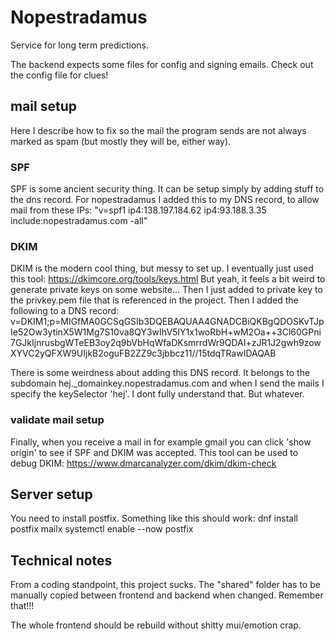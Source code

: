 # Nopestradamus

Service for long term predictions.

The backend expects some files for config and signing emails. Check out the config file for clues!

## mail setup

Here I describe how to fix so the mail the program sends are not always marked as spam (but mostly they will be, either way).

### SPF

SPF is some ancient security thing. It can be setup simply by adding stuff to the dns record.
For nopestradamus I added this to my DNS record, to allow mail from these IPs:
"v=spf1 ip4:138.197.184.62 ip4:93.188.3.35 include:nopestradamus.com -all"

### DKIM

DKIM is the modern cool thing, but messy to set up. I eventually just used this tool: https://dkimcore.org/tools/keys.html
But yeah, it feels a bit weird to generate private keys on some website...
Then I just added to private key to the privkey.pem file that is referenced in the project.
Then I added the following to a DNS record:
v=DKIM1;p=MIGfMA0GCSqGSIb3DQEBAQUAA4GNADCBiQKBgQDOSKvTJpIe52Ow3ytinX5W1Mg7S10va8QY3wIhV5IY1x1woRbH+wM2Oa++3Cl60GPni7GJkIjnrusbgWTeEB3oy2q9bVbHqWfaDKsmrrdWr9QDAI+zJR1J2gwh9zowXYVC2yQFXW9UIjkB2oguFB2ZZ9c3jbbcz11//15tdqTRawIDAQAB

There is some weirdness about adding this DNS record. It belongs to the subdomain hej.\_domainkey.nopestradamus.com and when I send the mails I specify the keySelector 'hej'. I dont fully understand that. But whatever.

### validate mail setup

Finally, when you receive a mail in for example gmail you can click 'show origin' to see if SPF and DKIM was accepted.
This tool can be used to debug DKIM: https://www.dmarcanalyzer.com/dkim/dkim-check

## Server setup

You need to install postfix. Something like this should work:
dnf install postfix mailx
systemctl enable --now postfix

## Technical notes

From a coding standpoint, this project sucks. The "shared" folder has to be manually copied between frontend and backend when changed. Remember that!!!

The whole frontend should be rebuild without shitty mui/emotion crap.

